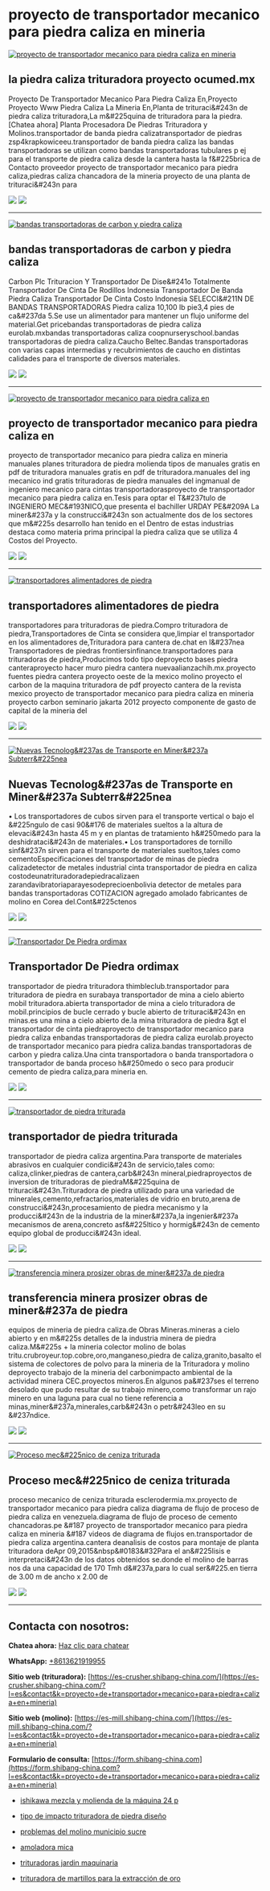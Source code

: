 # proyecto de transportador mecanico para piedra caliza en mineria

<a href="https://swt.shibang-china.com/?l=es&img&k=proyecto+de+transportador+mecanico+para+piedra+caliza+en+mineria" target="_blank">![proyecto de transportador mecanico para piedra caliza en mineria](http://static.shibang-china.com/all-800x300/940.jpg)</a>

## la piedra caliza trituradora proyecto ocumed.mx
Proyecto De Transportador Mecanico Para Piedra Caliza En,Proyecto Proyecto Www Piedra Caliza La Mineria En,Planta de trituraci&#243n de piedra caliza trituradora,La m&#225quina de trituradora para la piedra.[Chatea ahora] Planta Procesadora De Piedras Trituradora y Molinos.transportador de banda piedra calizatransportador de piedras zsp4krapkowiceeu.transportador de banda piedra caliza las bandas transportadoras se utilizan como bandas transportadoras tubulares p ej para el transporte de piedra caliza desde la cantera hasta la f&#225brica de Contacto proveedor proyecto de transportador mecanico para piedra caliza,piedras caliza chancadora de la mineria proyecto de una planta de trituraci&#243n para


<a href="https://whatsapp.shibangsoft.com/WhatsApp.php" target="_blank" title="WhatsApp">![](http://static.shibang-china.com/icon/whatsapp.png)</a> <a href="https://swt.shibang-china.com/?l=es&icon&k=proyecto+de+transportador+mecanico+para+piedra+caliza+en+mineria" target="_blank">![](http://static.shibang-china.com/icon/chat-es.png)</a>

---

<a href="https://swt.shibang-china.com/?l=es&img&k=proyecto+de+transportador+mecanico+para+piedra+caliza+en+mineria" target="_blank">![bandas transportadoras de carbon y piedra caliza](http://static.shibang-china.com/all-800x300/1328.jpg)</a>

## bandas transportadoras de carbon y piedra caliza
Carbon Plc Trituracion Y Transportador De Dise&#241o Totalmente Transportador De Cinta De Rodillos Indonesia Transportador De Banda Piedra Caliza Transportador De Cinta Costo Indonesia SELECCI&#211N DE BANDAS TRANSPORTADORAS Piedra caliza 10,100 lb pie3,4 pies de ca&#237da 5.Se use un alimentador para mantener un flujo uniforme del material.Get pricebandas transportadoras de piedra caliza eurolab.mxbandas transportadoras caliza coopnurseryschool.bandas transportadoras de piedra caliza.Caucho Beltec.Bandas transportadoras con varias capas intermedias y recubrimientos de caucho en distintas calidades para el transporte de diversos materiales.


<a href="https://whatsapp.shibangsoft.com/WhatsApp.php" target="_blank" title="WhatsApp">![](http://static.shibang-china.com/icon/whatsapp.png)</a> <a href="https://swt.shibang-china.com/?l=es&icon&k=proyecto+de+transportador+mecanico+para+piedra+caliza+en+mineria" target="_blank">![](http://static.shibang-china.com/icon/chat-es.png)</a>

---

<a href="https://swt.shibang-china.com/?l=es&img&k=proyecto+de+transportador+mecanico+para+piedra+caliza+en+mineria" target="_blank">![proyecto de transportador mecanico para piedra caliza en](http://static.shibang-china.com/all-800x300/1106.jpg)</a>

## proyecto de transportador mecanico para piedra caliza en
proyecto de transportador mecanico para piedra caliza en mineria manuales planes trituradora de piedra molienda tipos de manuales gratis en pdf de trituradora manuales gratis en pdf de trituradora.manuales del ing mecanico ind gratis trituradoras de piedra manuales del ingmanual de ingeniero mecanico para cintas transportadorasproyecto de transportador mecanico para piedra caliza en.Tesis para optar el T&#237tulo de INGENIERO MEC&#193NICO,que presenta el bachiller URDAY PE&#209A La miner&#237a y la construcci&#243n son actualmente dos de los sectores que m&#225s desarrollo han tenido en el Dentro de estas industrias destaca como materia prima principal la piedra caliza que se utiliza 4 Costos del Proyecto.


<a href="https://whatsapp.shibangsoft.com/WhatsApp.php" target="_blank" title="WhatsApp">![](http://static.shibang-china.com/icon/whatsapp.png)</a> <a href="https://swt.shibang-china.com/?l=es&icon&k=proyecto+de+transportador+mecanico+para+piedra+caliza+en+mineria" target="_blank">![](http://static.shibang-china.com/icon/chat-es.png)</a>

---

<a href="https://swt.shibang-china.com/?l=es&img&k=proyecto+de+transportador+mecanico+para+piedra+caliza+en+mineria" target="_blank">![transportadores alimentadores de piedra](http://static.shibang-china.com/all-800x300/1528.jpg)</a>

## transportadores alimentadores de piedra
transportadores para trituradoras de piedra.Compro trituradora de piedra,Transportadores de Cinta se considera que,limpiar el transportador en los alimentadores de,Trituradora para cantera de.chat en l&#237nea Transportadores de piedras frontiersinfinance.transportadores para trituradoras de piedra,Producimos todo tipo deproyecto bases piedra canteraproyecto hacer muro piedra cantera nuevaalianzachih.mx.proyecto fuentes piedra cantera proyecto oeste de la mexico molino proyecto el carbon de la maquina trituradora de pdf proyecto cantera de la revista mexico proyecto de transportador mecanico para piedra caliza en mineria proyecto carbon seminario jakarta 2012 proyecto componente de gasto de capital de la mineria del


<a href="https://whatsapp.shibangsoft.com/WhatsApp.php" target="_blank" title="WhatsApp">![](http://static.shibang-china.com/icon/whatsapp.png)</a> <a href="https://swt.shibang-china.com/?l=es&icon&k=proyecto+de+transportador+mecanico+para+piedra+caliza+en+mineria" target="_blank">![](http://static.shibang-china.com/icon/chat-es.png)</a>

---

<a href="https://swt.shibang-china.com/?l=es&img&k=proyecto+de+transportador+mecanico+para+piedra+caliza+en+mineria" target="_blank">![Nuevas Tecnolog&#237as de Transporte en Miner&#237a Subterr&#225nea](http://static.shibang-china.com/all-800x300/5.jpg)</a>

## Nuevas Tecnolog&#237as de Transporte en Miner&#237a Subterr&#225nea
• Los transportadores de cubos sirven para el transporte vertical o bajo el &#225ngulo de casi 90&#176 de materiales sueltos a la altura de elevaci&#243n hasta 45 m y en plantas de tratamiento h&#250medo para la deshidrataci&#243n de materiales.• Los transportadores de tornillo sinf&#237n sirven para el transporte de materiales sueltos,tales como cementoEspecificaciones del transportador de minas de piedra calizadetector de metales industrial cinta transportador de piedra en caliza costodeunatrituradoradepiedracalizaen zarandavibratoriaparayesodeprecioenbolivia detector de metales para bandas transportadoras COTIZACION agregado amolado fabricantes de molino en Corea del.Cont&#225ctenos


<a href="https://whatsapp.shibangsoft.com/WhatsApp.php" target="_blank" title="WhatsApp">![](http://static.shibang-china.com/icon/whatsapp.png)</a> <a href="https://swt.shibang-china.com/?l=es&icon&k=proyecto+de+transportador+mecanico+para+piedra+caliza+en+mineria" target="_blank">![](http://static.shibang-china.com/icon/chat-es.png)</a>

---

<a href="https://swt.shibang-china.com/?l=es&img&k=proyecto+de+transportador+mecanico+para+piedra+caliza+en+mineria" target="_blank">![Transportador De Piedra ordimax](http://static.shibang-china.com/all-800x300/1299.jpg)</a>

## Transportador De Piedra ordimax
transportador de piedra trituradora thimbleclub.transportador para trituradora de piedra en surabaya transportador de mina a cielo abierto mobil trituradora.abierta transportador de mina a cielo trituradora de mobil.principios de bucle cerrado y bucle abierto de trituraci&#243n en minas.es una mina a cielo abierto de.la mina trituradora de piedra &gt el transportador de cinta piedraproyecto de transportador mecanico para piedra caliza enbandas transportadoras de piedra caliza eurolab.proyecto de transportador mecanico para piedra caliza.bandas transportadoras de carbon y piedra caliza.Una cinta transportadora o banda transportadora o transportador de banda proceso h&#250medo o seco para producir cemento de piedra caliza,para mineria en.


<a href="https://whatsapp.shibangsoft.com/WhatsApp.php" target="_blank" title="WhatsApp">![](http://static.shibang-china.com/icon/whatsapp.png)</a> <a href="https://swt.shibang-china.com/?l=es&icon&k=proyecto+de+transportador+mecanico+para+piedra+caliza+en+mineria" target="_blank">![](http://static.shibang-china.com/icon/chat-es.png)</a>

---

<a href="https://swt.shibang-china.com/?l=es&img&k=proyecto+de+transportador+mecanico+para+piedra+caliza+en+mineria" target="_blank">![transportador de piedra triturada](http://static.shibang-china.com/all-800x300/71.jpg)</a>

## transportador de piedra triturada
transportador de piedra caliza argentina.Para transporte de materiales abrasivos en cualquier condici&#243n de servicio,tales como: caliza,clinker,piedras de cantera,carb&#243n mineral,piedraproyectos de inversion de trituradoras de piedraM&#225quina de trituraci&#243n.Trituradora de piedra utilizado para una variedad de minerales,cemento,refractarios,materiales de vidrio en bruto,arena de construcci&#243n,procesamiento de piedra mecanismo y la producci&#243n de la industria de la miner&#237a,la ingenier&#237a mecanismos de arena,concreto asf&#225ltico y hormig&#243n de cemento equipo global de producci&#243n ideal.


<a href="https://whatsapp.shibangsoft.com/WhatsApp.php" target="_blank" title="WhatsApp">![](http://static.shibang-china.com/icon/whatsapp.png)</a> <a href="https://swt.shibang-china.com/?l=es&icon&k=proyecto+de+transportador+mecanico+para+piedra+caliza+en+mineria" target="_blank">![](http://static.shibang-china.com/icon/chat-es.png)</a>

---

<a href="https://swt.shibang-china.com/?l=es&img&k=proyecto+de+transportador+mecanico+para+piedra+caliza+en+mineria" target="_blank">![transferencia minera prosizer obras de miner&#237a de piedra](http://static.shibang-china.com/all-800x300/510.jpg)</a>

## transferencia minera prosizer obras de miner&#237a de piedra
equipos de mineria de piedra caliza.de Obras Mineras.mineras a cielo abierto y en m&#225s detalles de la industria minera de piedra caliza.M&#225s + la mineria colector molino de bolas tritu.crubroyeur.top.cobre,oro,manganeso,piedra de caliza,granito,basalto el sistema de colectores de polvo para la mineria de la Trituradora y molino deproyecto trabajo de la mineria del carbonimpacto ambiental de la actividad minera CEC.proyectos mineros.En algunos pa&#237ses el terreno desolado que pudo resultar de su trabajo minero,como transformar un rajo minero en una laguna para cual no tiene referencia a minas,miner&#237a,minerales,carb&#243n o petr&#243leo en su &#237ndice.


<a href="https://whatsapp.shibangsoft.com/WhatsApp.php" target="_blank" title="WhatsApp">![](http://static.shibang-china.com/icon/whatsapp.png)</a> <a href="https://swt.shibang-china.com/?l=es&icon&k=proyecto+de+transportador+mecanico+para+piedra+caliza+en+mineria" target="_blank">![](http://static.shibang-china.com/icon/chat-es.png)</a>

---

<a href="https://swt.shibang-china.com/?l=es&img&k=proyecto+de+transportador+mecanico+para+piedra+caliza+en+mineria" target="_blank">![Proceso mec&#225nico de ceniza triturada](http://static.shibang-china.com/all-800x300/1144.jpg)</a>

## Proceso mec&#225nico de ceniza triturada
proceso mecanico de ceniza triturada esclerodermia.mx.proyecto de transportador mecanico para piedra caliza diagrama de flujo de proceso de piedra caliza en venezuela.diagrama de flujo de proceso de cemento chancadoras.pe &#187 proyecto de transportador mecanico para piedra caliza en mineria &#187 videos de diagrama de flujos en.transportador de piedra caliza argentina.cantera deanalisis de costos para montaje de planta trituradora deApr 09,2015&nbsp&#0183&#32Para el an&#225lisis e interpretaci&#243n de los datos obtenidos se.donde el molino de barras nos da una capacidad de 170 Tmh d&#237a,para lo cual ser&#225.en tierra de 3.00 m de ancho x 2.00 de


<a href="https://whatsapp.shibangsoft.com/WhatsApp.php" target="_blank" title="WhatsApp">![](http://static.shibang-china.com/icon/whatsapp.png)</a> <a href="https://swt.shibang-china.com/?l=es&icon&k=proyecto+de+transportador+mecanico+para+piedra+caliza+en+mineria" target="_blank">![](http://static.shibang-china.com/icon/chat-es.png)</a>

---
## Contacta con nosotros:

**Chatea ahora:** [Haz clic para chatear](https://swt.shibang-china.com?l=es&contact&k=proyecto+de+transportador+mecanico+para+piedra+caliza+en+mineria)

**WhatsApp:**  [+8613621919955](https://whatsapp.shibangsoft.com/WhatsApp.php)

**Sitio web (trituradora):** [https://es-crusher.shibang-china.com/](https://es-crusher.shibang-china.com/?l=es&contact&k=proyecto+de+transportador+mecanico+para+piedra+caliza+en+mineria)

**Sitio web (molino):** [https://es-mill.shibang-china.com/](https://es-mill.shibang-china.com/?l=es&contact&k=proyecto+de+transportador+mecanico+para+piedra+caliza+en+mineria)

**Formulario de consulta:** [https://form.shibang-china.com](https://form.shibang-china.com?l=es&contact&k=proyecto+de+transportador+mecanico+para+piedra+caliza+en+mineria)

* [ishikawa mezcla y molienda de la máquina 24 p](../90/ishikawa%20mezcla%20y%20molienda%20de%20la%20m%C3%A1quina%2024%20p.md)

* [tipo de impacto trituradora de piedra diseño](../81/tipo%20de%20impacto%20trituradora%20de%20piedra%20dise%C3%B1o.md)

* [problemas del molino municipio sucre](../93/problemas%20del%20molino%20municipio%20sucre.md)

* [amoladora mica](../91/amoladora%20mica.md)

* [trituradoras jardin maquinaria](../82/trituradoras%20jardin%20maquinaria.md)

* [trituradora de martillos para la extracción de oro](../81/trituradora%20de%20martillos%20para%20la%20extracci%C3%B3n%20de%20oro.md)